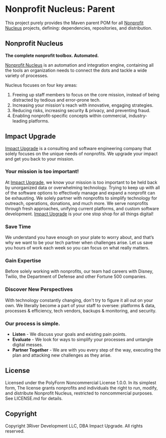 # Nonprofit Nucleus: Parent

This project purely provides the Maven parent POM for all [Nonprofit Nucleus](https://www.impactupgrade.com/nonprofit-nucleus) projects, defining: dependencies, repositories, and distribution.

## Nonprofit Nucleus

**The complete nonprofit toolbox. Automated.**

[Nonprofit Nucleus](https://www.impactupgrade.com/nonprofit-nucleus) is an automation and integration engine, containing all the tools an organization needs to connect the dots and tackle a wide variety of processes.

Nucleus focuses on four key areas:

1. Freeing up staff members to focus on the core mission, instead of being distracted by tedious and error-prone tech.
2. Increasing your mission's reach with innovative, engaging strategies.
3. Reducing risks, increasing security & privacy, and preventing fraud.
4. Enabling nonprofit-specific concepts within commercial, industry-leading platforms.

## Impact Upgrade

[Impact Upgrade](https://www.impactupgrade.com) is a consulting and software engineering company that solely focuses on the unique needs of nonprofits. We upgrade your impact and get you back to your mission.

### Your mission is too important!

At [Impact Upgrade](https://www.impactupgrade.com), we know your mission is too important to be held back by unorganized data or overwhelming technology.  Trying to keep up with all of the software options to effectively manage and expand a nonprofit can be exhausting.   We solely partner with nonprofits to simplify technology for outreach, operations, donations, and much more.  We serve nonprofits through fresh approaches, unifying current platforms, and custom software development.  [Impact Upgrade](https://www.impactupgrade.com) is your one stop shop for all things digital!

### Save Time

We understand you have enough on your plate to worry about, and that’s why we want to be your tech partner when challenges arise.  Let us save you hours of work each week so you can focus on what really matters.

### Gain Expertise  

Before solely working with nonprofits, our team had careers with Disney, Twilio, the Department of Defense and other Fortune 500 companies.

### Discover New Perspectives

With technology constantly changing, don't try to figure it all out on your own. We literally become a part of your staff to oversee: platforms & data, processes & efficiency, tech vendors, backups & monitoring, and security.


### Our process is simple.

- **Listen** - We discuss your goals and existing pain points.
- **Evaluate** - We look for ways to simplify your processes and untangle digital messes.
- **Partner Together** - We are with you every step of the way, executing the plan and attacking new challenges as they arise.

## License

Licensed under the PolyForm Noncommercial License 1.0.0. In its simplest form, The license grants nonprofits and individuals the right to run, modify, and distribute Nonprofit Nucleus, restricted to noncommercial purposes. See LICENSE.md for details.

## Copyright

Copyright 3River Development LLC, DBA Impact Upgrade. All rights reserved.